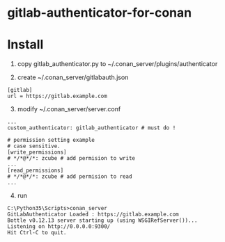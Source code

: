 # gitlab-authenticator-for-conan

# Install

1. copy gitlab_authenticator.py to ~/.conan_server/plugins/authenticator

2. create ~/.conan_server/gitlabauth.json

~~~
[gitlab]
url = https://gitlab.example.com
~~~

3. modify ~/.conan_server/server.conf
 
~~~
...
custom_authenticator: gitlab_authenticator # must do !

# permission setting example
# case sensitive.
[write_permissions]
# */*@*/*: zcube # add permision to write
...
[read_permissions]
# */*@*/*: zcube # add permision to read
...
~~~

4. run

~~~
C:\Python35\Scripts>conan_server
GitLabAuthenticator Loaded : https://gitlab.example.com
Bottle v0.12.13 server starting up (using WSGIRefServer())...
Listening on http://0.0.0.0:9300/
Hit Ctrl-C to quit.
~~~
